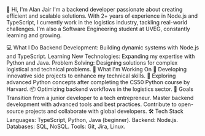 👋 Hi, I'm Alan Jair
I'm a backend developer passionate about creating efficient and scalable solutions. 
With 2+ years of experience in Node.js and TypeScript, I currently work in the 
logistics industry, tackling real-world challenges.
I'm also a Software Engineering student at UVEG, constantly learning and growing.

💻 What I Do
Backend Development: Building dynamic systems with Node.js and TypeScript.
Learning New Technologies: Expanding my expertise with Python and Java.
Problem Solving: Designing solutions for complex logistical and technical problems.
🌱 What I'm Working On
🚀 Developing innovative side projects to enhance my technical skills.
🐍 Exploring advanced Python concepts after completing the CS50 Python course by Harvard.
📦 Optimizing backend workflows in the logistics sector.
🎯 Goals
Transition from a junior developer to a tech entrepreneur.
Master backend development with advanced tools and best practices.
Contribute to open-source projects and collaborate with global developers.
🛠️ Tech Stack
Languages: TypeScript, Python, Java (beginner).
Backend: Node.js.
Databases: SQL, NoSQL.
Tools: Git, Jira, Linux.

